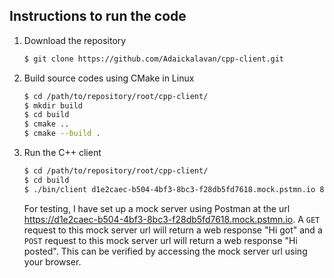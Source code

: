 ## Instructions to run the code
1. Download the repository
    ```bash
    $ git clone https://github.com/Adaickalavan/cpp-client.git 
    ```
1. Build source codes using CMake in Linux
    ```bash
    $ cd /path/to/repository/root/cpp-client/
    $ mkdir build
    $ cd build
    $ cmake ..
    $ cmake --build .
    ``` 
1. Run the C++ client
    ```bash
    $ cd /path/to/repository/root/cpp-client/
    $ cd build
    $ ./bin/client d1e2caec-b504-4bf3-8bc3-f28db5fd7618.mock.pstmn.io 80 /
    ```
    For testing, I have set up a mock server using Postman at the url https://d1e2caec-b504-4bf3-8bc3-f28db5fd7618.mock.pstmn.io. A `GET` request to this mock server url will return a web response "Hi got" and a `POST` request to this mock server url will return a web response "Hi posted". This can be verified by accessing the mock server url using your browser.